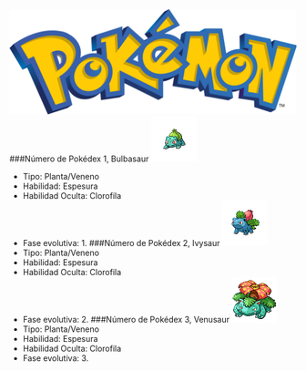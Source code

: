 ![logoPokemon](src/img/pokemon_logo.png)
###Número de Pokédex 1, Bulbasaur ![fotoBulbasaur](src/img/pokemons/001.png)
- Tipo: Planta/Veneno
- Habilidad: Espesura
- Habilidad Oculta: Clorofila
- Fase evolutiva: 1.
###Número de Pokédex 2, Ivysaur ![fotoIvysaur](src/img/pokemons/002.png)
- Tipo: Planta/Veneno
- Habilidad: Espesura
- Habilidad Oculta: Clorofila
- Fase evolutiva: 2.
###Número de Pokédex 3, Venusaur ![fotoVenusaur](src/img/pokemons/003.png)
- Tipo: Planta/Veneno
- Habilidad: Espesura
- Habilidad Oculta: Clorofila
- Fase evolutiva: 3.
